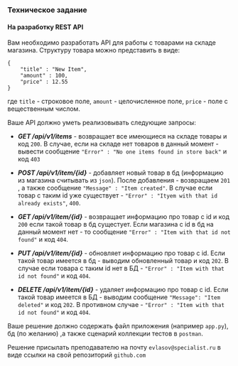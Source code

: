 ### Техническое задание 
#### На разработку REST API

Вам необходимо разработать API для работы с товарами на складе магазина.
Структуру товара можно представить в виде:
```
{
    "title" : "New Item",
    "amount" : 100,
    "price" : 12.55
}
```

где ```title``` - строковое поле, ```amount``` - целочисленное поле, ```price``` - поле с вещественным числом. 



Ваше API должно уметь реализовывать следующие запросы:

* ***GET /api/v1/items*** - возвращает все имеющиеся на складе товары и код ```200```. В случае, если на складе нет товаров в данный момент - вывести сообщение ```"Error" : "No one items found in store back"``` и код ```403```

* ***POST /api/v1/item/{id}*** - добавляет новый товар в бд (информацию из магазина считывать из ```json```). После добавления - возвращаем ```201``` , а также сообщение ```"Message" : "Item created"```.  В случае если товар с таким id уже существует - ```"Error" : "Ityem with that id already exists"```, ```400```.

* ***GET /api/v1/item/{id}*** - возвращает информацию про товар с id и код ```200``` если такой товар в бд сущестует. Если магазина с id в бд на данный момент нет - то сообщение ```"Error" : "Item with that id not found"``` и код ```404```.

* ***PUT /api/v1/item/{id}*** - обновляет информацию про товар с id. Если такой товар имеется в бд - выводим обновленный товар и код ```202```. В случае если товара с таким id нет в БД - ```"Error" : "Item with that id not found"``` и код ```404```.

* ***DELETE /api/v1/item/{id}*** - удаляет информацию про товар с id. Если такой товар имеется в БД - выводим сообщение ```"Message": "Item deleted"``` и код ```202```. В противном случае - ```"Error" : "Item with that id not found"``` и код ```404```.



Ваше решение должно содержать файл приложения (например ```app.py```), бд (по желанию) ,а также сценарий коллекции тестов в ```postman```.

Решение присылать преподавателю на почту ```evlasov@specialist.ru``` в виде ссылки на свой репозиторий ```github.com```

